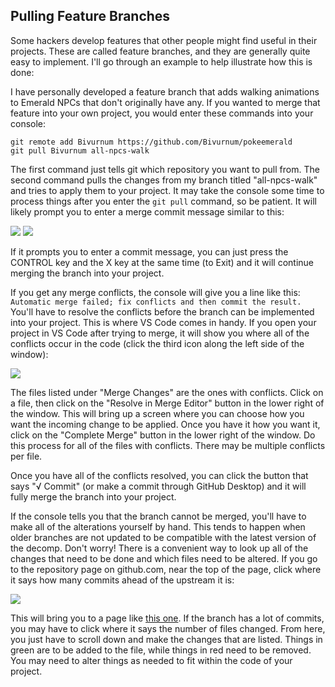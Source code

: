 ## Pulling Feature Branches
Some hackers develop features that other people might find useful in their projects. These are called feature branches, and they are generally quite easy to implement. I'll go through an example to help illustrate how this is done:

I have personally developed a feature branch that adds walking animations to Emerald NPCs that don't originally have any. If you wanted to merge that feature into your own project, you would enter these commands into your console:

`git remote add Bivurnum https://github.com/Bivurnum/pokeemerald`  
`git pull Bivurnum all-npcs-walk`

The first command just tells git which repository you want to pull from. The second command pulls the changes from my branch titled "all-npcs-walk" and tries to apply them to your project. It may take the console some time to process things after you enter the `git pull` command, so be patient. It will likely prompt you to enter a merge commit message similar to this:

![](https://github.com/Bivurnum/decomps-resources/blob/main/assets/images/merge_commit_message.png)
![](https://github.com/Bivurnum/decomps-resources/blob/main/assets/images/merge_commit_actions.png)

If it prompts you to enter a commit message, you can just press the CONTROL key and the X key at the same time (to Exit) and it will continue merging the branch into your project.

If you get any merge conflicts, the console will give you a line like this:  
`Automatic merge failed; fix conflicts and then commit the result.`  
You'll have to resolve the conflicts before the branch can be implemented into your project. This is where VS Code comes in handy. If you open your project in VS Code after trying to merge, it will show you where all of the conflicts occur in the code (click the third icon along the left side of the window):

![](https://github.com/Bivurnum/decomps-resources/blob/main/assets/images/VS_CODE_merge_conflicts.png)

The files listed under "Merge Changes" are the ones with conflicts. Click on a file, then click on the "Resolve in Merge Editor" button in the lower right of the window. This will bring up a screen where you can choose how you want the incoming change to be applied. Once you have it how you want it, click on the "Complete Merge" button in the lower right of the window. Do this process for all of the files with conflicts. There may be multiple conflicts per file.

Once you have all of the conflicts resolved, you can click the button that says "√ Commit" (or make a commit through GitHub Desktop) and it will fully merge the branch into your project.

If the console tells you that the branch cannot be merged, you'll have to make all of the alterations yourself by hand. This tends to happen when older branches are not updated to be compatible with the latest version of the decomp. Don't worry! There is a convenient way to look up all of the changes that need to be done and which files need to be altered. If you go to the repository page on github.com, near the top of the page, click where it says how many commits ahead of the upstream it is:

![](https://github.com/Bivurnum/decomps-resources/blob/main/assets/images/github_commits_ahead.png)

This will bring you to a page like [this one](https://github.com/pret/pokeemerald/compare/master...Bivurnum:pokeemerald:all-npcs-walk). If the branch has a lot of commits, you may have to click where it says the number of files changed. From here, you just have to scroll down and make the changes that are listed. Things in green are to be added to the file, while things in red need to be removed. You may need to alter things as needed to fit within the code of your project.
